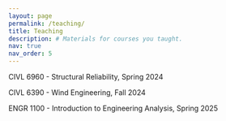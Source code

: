 ```yaml
---
layout: page
permalink: /teaching/
title: Teaching
description: # Materials for courses you taught.
nav: true
nav_order: 5
---
```

CIVL 6960 - Structural Reliability, Spring 2024

CIVL 6390 - Wind Engineering, Fall 2024

ENGR 1100 - Introduction to Engineering Analysis, Spring 2025

<!-- For now, this page is assumed to be a static description of your courses. You can convert it to a collection similar to `_projects/` so that you can have a dedicated page for each course.

Organize your courses by years, topics, or universities, however you like! -->
